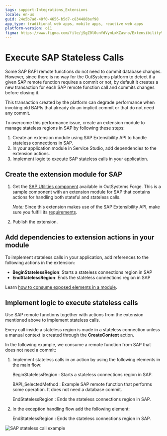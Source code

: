 ```yaml
---
tags: support-Integrations_Extensions
locale: en-us
guid: 24e5b7ad-48f0-4656-b5d7-c834488bef98
app_type: traditional web apps, mobile apps, reactive web apps
platform-version: o11
figma: https://www.figma.com/file/jSgZ0l0unYdVymLxKZasno/Extensibility%20and%20Integration?node-id=418:51
---
```


# Execute SAP Stateless Calls

Some SAP BAPI remote functions do not need to commit database changes. However, since there is no way for the OutSystems platform to detect if a given SAP remote function requires a commit or not, by default it creates a new transaction for each SAP remote function call and commits changes before closing it.

This transaction created by the platform can degrade performance when invoking old BAPIs that already do an implicit commit or that do not need any commit.

To overcome this performance issue, create an extension module to manage stateless regions in SAP by following these steps:

1. Create an extension module using SAP Extensibility API to handle stateless connections in SAP.
1. In your application module in Service Studio, add dependencies to the extension actions.
1. Implement logic to execute SAP stateless calls in your application.

## Create the extension module for SAP

1. Get the [SAP Utilities component](<http://www.outsystems.com/forge/component/1012/sap-utilities/>) available in OutSystems Forge. This is a sample component with an extension module for SAP that contains actions for handling both stateful and stateless calls.  

    _Note:_ Since this extension makes use of the SAP Extensibility API, make sure you fulfill its [requirements](../../ref/apis/sap-extensibility-api.md).

1. Publish the extension.

## Add dependencies to extension actions in your module

To implement stateless calls in your application, add references to the following actions in the extension:

* **BeginStatelessRegion**: Starts a stateless connections region in SAP
* **EndStatelessRegion**: Ends the stateless connections region in SAP

Learn [how to consume exposed elements in a module](<../../develop/reuse-and-refactor/expose-and-reuse.md#reuse>).

## Implement logic to execute stateless calls

Use SAP remote functions together with actions from the extension mentioned above to implement stateless calls. 

Every call inside a stateless region is made in a stateless connection unless a manual context is created through the **CreateContext** action.

In the following example, we consume a remote function from SAP that does not need a commit:

1. Implement stateless calls in an action by using the following elements in the main flow:

    BeginStatelessRegion
    :   Starts a stateless connections region in SAP.

    BAPI_SelectedMethod
    :   Example SAP remote function that performs some operation. It does not need a database commit.

    EndStatelessRegion
    :   Ends the stateless connections region in SAP.

1. In the exception handling flow add the following element:

    EndStatelessRegion
    :   Ends the stateless connections region in SAP.

![SAP stateless call example](images/sap-stateless-01.png?width=300)

